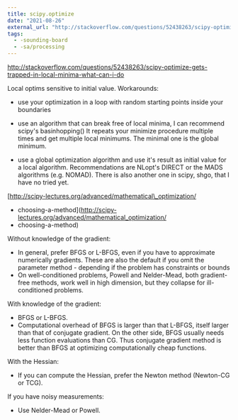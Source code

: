 ```yaml
---
title: scipy.optimize
date: "2021-08-26"
external_url: "http://stackoverflow.com/questions/52438263/scipy-optimize-gets-trapped-in-local-minima-what-can-i-do"
tags:
  - -sounding-board
  - -sa/processing
---
```


<http://stackoverflow.com/questions/52438263/scipy-optimize-gets-trapped-in-local-minima-what-can-i-do>

Local optims sensitive to initial value.
Workarounds:

*   use your optimization in a loop with random starting points inside your boundaries
*   use an algorithm that can break free of local minima, I can recommend scipy's basinhopping()
    It repeats your minimize procedure multiple times and get multiple local minimums. The minimal one is the global minimum.
    
*   use a global optimization algorithm and use it's result as initial value for a local algorithm. Recommendations are NLopt's DIRECT or the MADS algorithms (e.g. NOMAD). There is also another one in scipy, shgo, that I have no tried yet.

[http://scipy-lectures.org/advanced/mathematical\_optimization/
- choosing-a-method](http://scipy-lectures.org/advanced/mathematical_optimization/
- choosing-a-method)

Without knowledge of the gradient:

*   In general, prefer BFGS or L-BFGS, even if you have to approximate numerically gradients. These are also the default if you omit the parameter method - depending if the problem has constraints or bounds
*   On well-conditioned problems, Powell and Nelder-Mead, both gradient-free methods, work well in high dimension, but they collapse for ill-conditioned problems.

With knowledge of the gradient:

*   BFGS or L-BFGS.
*   Computational overhead of BFGS is larger than that L-BFGS, itself larger than that of conjugate gradient. On the other side, BFGS usually needs less function evaluations than CG. Thus conjugate gradient method is better than BFGS at optimizing computationally cheap functions.

With the Hessian:

*   If you can compute the Hessian, prefer the Newton method (Newton-CG or TCG).

If you have noisy measurements:

*   Use Nelder-Mead or Powell.

